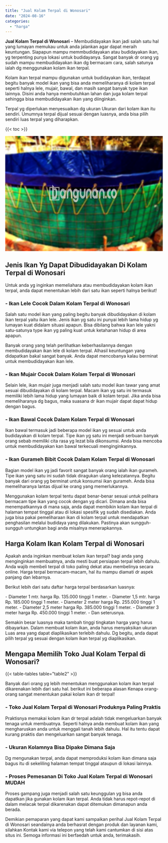 ```yaml
---
title: "Jual Kolam Terpal di Wonosari"
date: "2024-08-16"
categories: 
  - "harga"
---
```


**Jual Kolam Terpal di Wonosari** – Membudidayakan ikan jadi salah satu hal yang lumayan memukau untuk anda jalankan agar dapat meraih keuntungan. Siapapun mampu memmbudidayakan atau budidayakan ikan, yg terpenting punya lokasi untuk budidayanya. Sangat banyak dr orang yg sudah mampu membudidayakan ikan dg bermacam cara, salah satunya ialah dg menggunakan kolam ikan terpal.

Kolam ikan terpal mampu digunakan untuk budidayakan ikan, terdapat begitu banyak model ikan yang bisa anda memeliharanya di kolam terpal seperti halnya lele, mujair, bawal, dan masih sangat banyak type ikan lainnya. Disini anda hanya membutuhkan lahan dan juga kolam terpal sehingga bisa membudidayakan ikan yang diinginkan.

Terpal yg diperlukan menyesuaikan dg ukuran Ukuran dari kolam ikan itu sendiri. Umumnya terpal dijual sesuai dengan luasnya, anda bisa pilih sendiri luas terpal yang diharapkan.

{{< toc >}}

![Jual Kolam Terpal di Wonosari](/images/jual-kolam-terpal-58.png)

## Jenis Ikan Yg Dapat Dibudidayakan Di Kolam Terpal di Wonosari

Untuk anda yg inginkan memeliahara atau membudidayakan kolam ikan terpal, anda dapat menentukan lebih dari satu ikan seperti halnya berikut!

### \- Ikan Lele Cocok Dalam Kolam Terpal di Wonosari

Salah satu model ikan yang paling begitu banyak dibudidayakan di kolam ikan terpal yaitu ikan lele. Jenis ikan yg satu ini punyai lebih lama hidup yg lumayan kuat didalam situasi apapun. Bisa dibilang bahwa ikan lele yakni satu-satunya type ikan yg paling kuat untuk ketahanan hidup di area apapun.

Banyak orang yang telah perlihatkan keberhasilannya dengan membudidayakan ikan lele di kolam terpal. Alhasil keuntungan yang didapatkan bakal sangat banyak. Anda dapat mencobanya kalau berminat untuk membudidayakan ikan lele.

### \- Ikan Mujair Cocok Dalam Kolam Terpal di Wonosari

Selain lele, ikan mujair juga menjadi salah satu model ikan tawar yang amat sesuai dibudidayakan di kolam terpal. Macam ikan yg satu ini termasuk memiliki lebih lama hidup yang lumayan baik di kolam terpal. Jika anda bisa memeliharanya dg bagus, maka suasana dr ikan mujair dapat dapat hidup dengan bagus.

### \- Ikan Bawal Cocok Dalam Kolam Terpal di Wonosari

Ikan bawal termasuk jadi beberapa model ikan yg sesuai untuk anda budidayakan di kolam terpal. Tipe ikan yg satu ini menjadi serbuan banyak orang sebab memiliki cita rasa yg lezat bila dikonsumsi. Anda bisa mencoba untuk membudidayakan kan bawal terkecuali menginginkannya.

### \- Ikan Gurameh Bibit Cocok Dalam Kolam Terpal di Wonosari

Bagian model ikan yg jadi favorit sangat banyak orang ialah ikan gurameh. Tipe ikan yang satu ini sudah tidak diragukan ulang kelezatannya. Begitu banyak dari orang yg berminat untuk konsumsi ikan gurameh. Anda bisa memeliharanya lantas dijual ke orang yang memerlukannya.

Menggunakan kolam terpal tentu dapat benar-benar sesuai untuk pelihara bermacam tipe ikan yang cocok dengan yg dicari. Dimana anda bisa menempatkannya di mana saja, anda dapat membikin kolam ikan terpal di halaman tempat tinggal atau di lokasi spesifik yg sudah disediakan. Anda juga bisa pakai pemeliharaan ikan di kolam terpal untuk mendapatkan penghasilan melalui budidaya yang dilakukan. Pastinya akan sungguh-sungguh untungkan bagi anda misalnya menerapkannya.

## Harga Kolam Ikan Kolam Terpal di Wonosari

Apakah anda inginkan membuat kolam ikan terpal? bagi anda yang menginginkan membuatnya, anda mesti buat persiapan terpal lebih dahulu. Anda wajib membeli terpal di toko paling dekat atau membelinya secara online. Harga terpal bermacam-macam, hal itu mampu diamati dr aspek panjang dan lebarnya.

Berikut lebih dari satu daftar harga terpal berdasarkan luasnya:

\- Diameter 1 mtr. harga Rp. 135.000 tinggi 1 meter. - Diameter 1,5 mtr. harga Rp. 185.000 tinggi 1 meter. - Diameter 2 meter harga Rp. 255.000 tinggi 1 meter. - Diameter 2,5 meter harga Rp. 385.000 tinggi 1 meter. - Diameter 3 meter harga Rp. 450.000 tinggi 1 meter. - Dan seterusnya.

Semakin besar luasnya maka tambah tinggi tingkatan harga yang harus dibayarkan. Dalam membuat kolam ikan, anda harus menyaksikan ukuran Luas area yang dapat diaplikasikan terlebih dahulu. Dg begitu, anda dapat pilih terpal yg sesuai dengan kolam ikan terpal yg diaplikasikan.

## Mengapa Memilih Toko Jual Kolam Terpal di Wonosari?

{{< table-tables table="table2" >}}

Banyak dari orang yg lebih menentukan menggunakan kolam ikan terpal dikarenakan lebih dari satu hal. berikut ini beberapa alasan Kenapa orang-orang sangat menentukan pakai kolam ikan dr terpal!

### \- Toko Jual Kolam Terpal di Wonosari Produknya Paling Praktis

Praktisnya memakai kolam ikan dr terpal adalah tidak mengeluarkan banyak tenaga untuk membuatnya. Seperti halnya anda membuat kolam ikan yang mengharuskan anda untuk menggali tanah lebih dahulu. Hal itu tentu dapat kurang praktis dan mengeluarkan sangat banyak tenaga.

### \- Ukuran Kolamnya Bisa Dipake Dimana Saja

Dg mengunakan terpal, anda dapat memproduksi kolam ikan dimana saja bagus itu di sekeliling halaman tempat tinggal ataupun di lokasi lainnya.

### \- Proses Pemesanan Di Toko Jual Kolam Terpal di Wonosari MUDAH

Proses gampang juga menjadi salah satu keunggulan yg bisa anda dapatkan jika gunakan kolam ikan terpal. Anda tidak harus repot-repot di dalam melacak terpal dikarenakan dapat ditemukan dimanapun anda berada.

Demikian pemaparan yang dapat kami sampaikan perihal Jual Kolam Terpal di Wonosari seandainya anda berhasrat dengan produk dan layanan kami, silahkan Kontak kami via telepon yang telah kami cantumkan di sisi atas situs ini. Semoga informasi ini berfaedah untuk anda, terimakasih.

